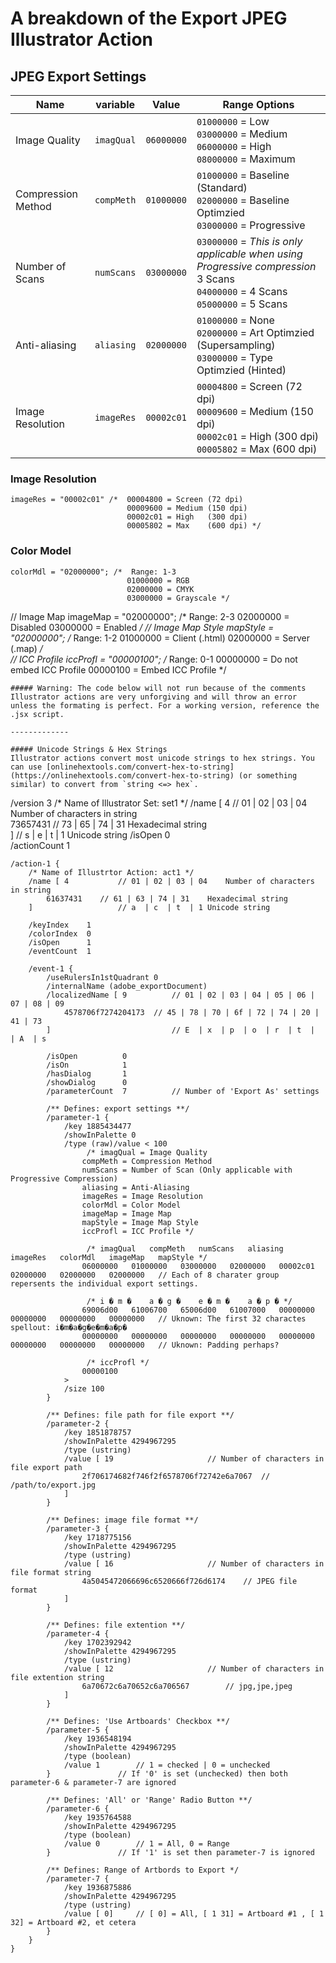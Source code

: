 # A breakdown of the Export JPEG Illustrator Action 


## JPEG Export Settings

| Name | variable | Value | Range Options |
| --- | --- | --- | --- |
| Image Quality		| `imagQual` | `06000000` | `01000000` = Low<br>`03000000` = Medium<br>`06000000` = High<br>`08000000` = Maximum
| Compression Method	| `compMeth` | `01000000` | `01000000` = Baseline (Standard)<br> `02000000` = Baseline Optimzied<br>`03000000` = Progressive
| Number of Scans 	| `numScans` | `03000000` | `03000000` = *This is only applicable when using Progressive compression*<br>3 Scans<br>`04000000` = 4 Scans<br>`05000000` = 5 Scans
| Anti-aliasing		| `aliasing` | `02000000` | `01000000` = None<br>`02000000` = Art Optimzied  (Supersampling)<br>`03000000` = Type Optimzied (Hinted)
| Image Resolution	| `imageRes` | `00002c01` | `00004800` = Screen (72 dpi)<br>`00009600` = Medium (150 dpi)<br>`00002c01` = High (300 dpi)<br>`00005802` = Max (600 dpi)

### Image Resolution
```
imageRes = "00002c01" /*  00004800 = Screen (72 dpi)
                          00009600 = Medium (150 dpi)
                          00002c01 = High   (300 dpi)
                          00005802 = Max    (600 dpi) */
```

### Color Model
```
colorMdl = "02000000"; /*  Range: 1-3
                          01000000 = RGB
                          02000000 = CMYK
                          03000000 = Grayscale */                                
```			  
// Image Map
imageMap = "02000000"; /*  Range: 2-3
                          02000000 = Disabled
                          03000000 = Enabled 
                      */ 
// Image Map Style
mapStyle = "02000000"; /*  Range: 1-2
                          01000000 = Client (.html)
                          02000000 = Server (.map)
                      */                                             
// ICC Profile
iccProfl = "00000100"; /*  Range: 0-1
                          00000000 = Do not embed ICC Profile
                          00000100 = Embed ICC Profile
                      */

```
##### Warning: The code below will not run because of the comments
Illustrator actions are very unforgiving and will throw an error unless the formating is perfect. For a working version, reference the .jsx script.

-------------

##### Unicode Strings & Hex Strings
Illustrator actions convert most unicode strings to hex strings. You can use [onlinehextools.com/convert-hex-to-string](https://onlinehextools.com/convert-hex-to-string) (or something similar) to convert from `string <=> hex`.

```
/version 3
	/* Name of Illustrator Set: set1 */
	/name [ 4       	// 01 | 02 | 03 | 04	Number of characters in string	
		73657431	// 73 | 65 | 74 | 31	Hexadecimal string                         
	]               	// s  | e  | t  | 1	Unicode string
	/isOpen        0    
	/actionCount   1  
	
	/action-1 {
		/* Name of Illustrtor Action: act1 */
		/name [ 4       	// 01 | 02 | 03 | 04	Number of characters in string
			61637431	// 61 | 63 | 74 | 31	Hexadecimal string
		]               	// a  | c  | t  | 1	Unicode string
		
		/keyIndex    1
		/colorIndex  0
		/isOpen      1
		/eventCount  1

		/event-1 {
			/useRulersIn1stQuadrant 0
			/internalName (adobe_exportDocument)
			/localizedName [ 9        	// 01 | 02 | 03 | 04 | 05 | 06 | 07 | 08 | 09
				4578706f7274204173	// 45 | 78 | 70 | 6f | 72 | 74 | 20 | 41 | 73         
			]                         	// E  | x  | p  | o  | r  | t  |    | A  | s

			/isOpen          0
			/isOn            1
			/hasDialog       1
			/showDialog      0
			/parameterCount  7         	// Number of 'Export As' settings

			/** Defines: export settings **/
			/parameter-1 {
				/key 1885434477		 
				/showInPalette 0
				/type (raw)/value < 100
				     /* imagQual = Image Quality
					compMeth = Compression Method
					numScans = Number of Scan (Only applicable with Progressive Compression)
					aliasing = Anti-Aliasing
					imageRes = Image Resolution
					colorMdl = Color Model
					imageMap = Image Map
					mapStyle = Image Map Style
					iccProfl = ICC Profile */

				     /* imagQual   compMeth   numScans   aliasing   imageRes   colorMdl   imageMap   mapStyle */
					06000000   01000000   03000000   02000000   00002c01   02000000   02000000   02000000   // Each of 8 charater group repersents the individual export settings.

				     /* i � m �	   a � g �    e � m �    a � p � */
					69006d00   61006700   65006d00   61007000   00000000   00000000   00000000   00000000   // Uknown: The first 32 charactes spellout: i�m�a�g�e�m�a�p�
					00000000   00000000   00000000   00000000   00000000   00000000   00000000   00000000   // Uknown: Padding perhaps?

				     /* iccProfl */
					00000100																				
				>
				/size 100
			}

			/** Defines: file path for file export **/
			/parameter-2 {
				/key 1851878757
				/showInPalette 4294967295			
				/type (ustring)
				/value [ 19 					// Number of characters in file export path
					2f706174682f746f2f6578706f72742e6a7067	// /path/to/export.jpg
				]
			}

			/** Defines: image file format **/
			/parameter-3 {
				/key 1718775156
				/showInPalette 4294967295
				/type (ustring)
				/value [ 16 					// Number of characters in file format string
					4a5045472066696c6520666f726d6174	// JPEG file format
				]
			}

			/** Defines: file extention **/
			/parameter-4 {
				/key 1702392942
				/showInPalette 4294967295
				/type (ustring)
				/value [ 12 					// Number of characters in file extention string
					6a70672c6a70652c6a706567		// jpg,jpe,jpeg
				]
			}

			/** Defines: 'Use Artboards' Checkbox **/
			/parameter-5 {
				/key 1936548194
				/showInPalette 4294967295
				/type (boolean)
				/value 1		// 1 = checked | 0 = unchecked
			}				// If '0' is set (unchecked) then both parameter-6 & parameter-7 are ignored

			/** Defines: 'All' or 'Range' Radio Button **/
			/parameter-6 {
				/key 1935764588
				/showInPalette 4294967295
				/type (boolean)
				/value 0		// 1 = All, 0 = Range
			}				// If '1' is set then parameter-7 is ignored

			/** Defines: Range of Artbords to Export */
			/parameter-7 {
				/key 1936875886
				/showInPalette 4294967295
				/type (ustring)
				/value [ 0]		// [ 0] = All, [ 1 31] = Artboard #1 , [ 1 32] = Artboard #2, et cetera
			}
		}
	}
```

